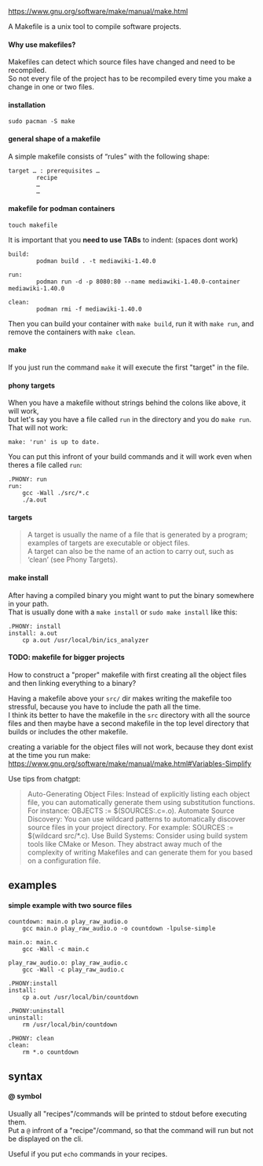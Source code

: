 https://www.gnu.org/software/make/manual/make.html

A Makefile is a unix tool to compile software projects.

#### Why use makefiles?

Makefiles can detect which source files have changed and need to be recompiled.\
So not every file of the project has to be recompiled every time you make a change in one or two files.

#### installation

```
sudo pacman -S make
```

#### general shape of a makefile

A simple makefile consists of “rules” with the following shape:
```
target … : prerequisites …
        recipe
        …
        …
```

#### makefile for podman containers

```
touch makefile
```

It is important that you **need to use TABs** to indent: (spaces dont work)
```
build:
        podman build . -t mediawiki-1.40.0

run:
        podman run -d -p 8080:80 --name mediawiki-1.40.0-container mediawiki-1.40.0

clean:
        podman rmi -f mediawiki-1.40.0
```

Then you can build your container with `make build`, run it with `make run`, and remove the containers with `make clean`.

#### make

If you just run the command `make` it will execute the first "target" in the file.

#### phony targets

When you have a makefile without strings behind the colons like above, it will work,\
but let's say you have a file called `run` in the directory and you do `make run`.\
That will not work:
```
make: 'run' is up to date.
```

You can put this infront of your build commands and it will work even when theres a file called `run`:
```
.PHONY: run
run:
	gcc -Wall ./src/*.c
	./a.out
```

#### targets

>A target is usually the name of a file that is generated by a program; examples of targets are executable or object files.\
A target can also be the name of an action to carry out, such as ‘clean’ (see Phony Targets).

#### make install

After having a compiled binary you might want to put the binary somewhere in your path.\
That is usually done with a `make install` or `sudo make install` like this:
```
.PHONY: install
install: a.out
	cp a.out /usr/local/bin/ics_analyzer
```

#### TODO: makefile for bigger projects

How to construct a "proper" makefile with first creating all the object files and then linking everything to a binary?

Having a makefile above your `src/` dir makes writing the makefile too stressful, because you have to include the path all the time.\
I think its better to have the makefile in the `src` directory with all the source files and then maybe have a second makefile in the top level directory that builds or includes the other makefile.

creating a variable for the object files will not work, because they dont exist at the time you run make:\
https://www.gnu.org/software/make/manual/make.html#Variables-Simplify

Use tips from chatgpt:
> Auto-Generating Object Files: Instead of explicitly listing each object file, you can automatically generate them using substitution functions. For instance: OBJECTS := $(SOURCES:.c=.o).
> Automate Source Discovery: You can use wildcard patterns to automatically discover source files in your project directory. For example: SOURCES := $(wildcard src/*.c).
> Use Build Systems: Consider using build system tools like CMake or Meson. They abstract away much of the complexity of writing Makefiles and can generate them for you based on a configuration file.

## examples

#### simple example with two source files

```
countdown: main.o play_raw_audio.o
	gcc main.o play_raw_audio.o -o countdown -lpulse-simple

main.o: main.c
	gcc -Wall -c main.c

play_raw_audio.o: play_raw_audio.c
	gcc -Wall -c play_raw_audio.c

.PHONY:install
install:
	cp a.out /usr/local/bin/countdown

.PHONY:uninstall
uninstall:
	rm /usr/local/bin/countdown

.PHONY: clean
clean:
	rm *.o countdown
```

## syntax

#### @ symbol

Usually all "recipes"/commands will be printed to stdout before executing them.\
Put a `@` infront of a "recipe"/command, so that the command will run but not be displayed on the cli.

Useful if you put `echo` commands in your recipes.
